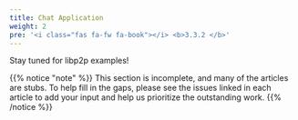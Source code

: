 ```yaml
---
title: Chat Application
weight: 2
pre: '<i class="fas fa-fw fa-book"></i> <b>3.3.2 </b>'
---
```


Stay tuned for libp2p examples!

{{% notice "note" %}}
This section is incomplete, and many of the articles are stubs. To help fill in
the gaps, please see the issues linked in each article to add your input and
help us prioritize the outstanding work.
{{% /notice %}}
